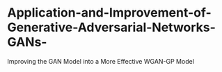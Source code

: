 # Application-and-Improvement-of-Generative-Adversarial-Networks-GANs-
Improving the GAN Model into a More Effective WGAN-GP Model
